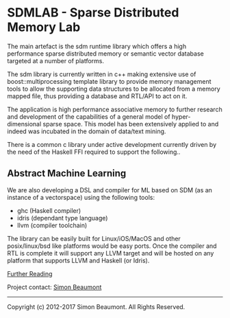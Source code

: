 SDMLAB - Sparse Distributed Memory Lab 
======================================

The main artefact is the sdm runtime library which offers a high
performance sparse distributed memory or semantic vector database
targeted at a number of platforms.

The sdm library is currently written in c++ making extensive use of
boost::multiprocessing template library to provide memory management
tools to allow the supporting data structures to be allocated from a
memory mapped file, thus providing a database and RTL/API to act on it.

The application is high performance associative memory to further
research and development of the capabilities of a general model of
hyper-dimensional sparse space. This model has been extensively
applied to and indeed was incubated in the domain of data/text
mining.

There is a common c library under active development currently driven
by the need of the Haskell FFI required to support the following..


Abstract Machine Learning
-------------------------

We are also developing a DSL and compiler for ML based on SDM (as an
instance of a vectorspace) using the following tools:

- ghc   (Haskell compiler)
- idris (dependant type language)
- llvm  (compiler toolchain)

The library can be easily built for Linux/iOS/MacOS and other
posix/linux/bsd like platforms would be easy ports. Once the compiler
and RTL is complete it will support any LLVM target and will be hosted
on any platform that supports LLVM and Haskell (or Idris).

[Further Reading](hsdm/README.md)

Project contact: [Simon Beaumont](
mailto:s@molemind.net) 
_______________________
Copyright (c) 2012-2017 Simon Beaumont. All Rights Reserved.


